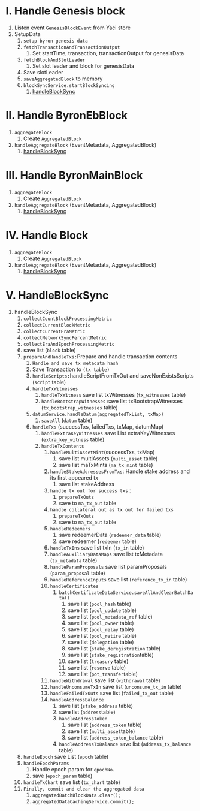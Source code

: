 # I. Handle Genesis block
1. Listen event `GenesisBlockEvent` from Yaci store
2. SetupData
    1. `setup byron genesis data`
    2. `fetchTransactionAndTransactionOutput` 
        1. Set startTime, transaction, transactionOutput for genesisData
    3. `fetchBlockAndSlotLeader`
        1. Set slot leader and block for genesisData
    4. Save slotLeader
    5. `saveAggregatedBlock` to memory
    6. `blockSyncService.startBlockSyncing`
        1. [handleBlockSync](#v-handleblocksync)
# II. Handle ByronEbBlock
1. `aggregateBlock`
    1. Create `AggregatedBlock`
2. `handleAggregateBlock` (EventMetadata, AggregatedBlock)
    1. [handleBlockSync](#v-handleblocksync)
# III. Handle ByronMainBlock
1. `aggregateBlock`
    1. Create `AggregatedBlock`
2. `handleAggregateBlock` (EventMetadata, AggregatedBlock)
    1. [handleBlockSync](#v-handleblocksync)
# IV. Handle Block
1. `aggregateBlock`
    1. Create `AggregatedBlock`
2. `handleAggregateBlock` (EventMetadata, AggregatedBlock)
    1. [handleBlockSync](#v-handleblocksync)

# V. HandleBlockSync

1. handleBlockSync
    1. `collectCountBlockProcessingMetric`
    2. `collectCurrentBlockMetric`
    3. `collectCurrentEraMetric`
    4. `collectNetworkSyncPercentMetric`
    5. `collectEraAndEpochProcessingMetric`
    6. save list (`block` table)
    7. `prepareAndHandleTxs:`Prepare and handle transaction contents
        1. `Handle and save tx metadata hash`
        2. Save Transaction to `(tx table)` 
        3. `handleScripts:`handleScriptFromTxOut and saveNonExistsScripts (`script` table)
        4. `handleTxWitnesses`
            1. `handleTxWitness` save list txWitnesses (`tx_witnesses` table)
            2. `handleBootstrapWitnesses` save list txBootstrapWitnesses (`tx_bootstrap_witnesses` table)
        5. `datumService.handleDatum(aggregatedTxList, txMap)`
            1. `saveAll` (`datum` table)
        6. `handleTxs` (successTxs, failedTxs, txMap, datumMap)
            1. `handleExtraKeyWitnesses` save List extraKeyWitnesses (`extra_key_witness` table)
            2. `handleTxContents`
                1. `handleMultiAssetMint`(successTxs, txMap)
                    1. save list multiAssets (`multi_asset` table)
                    2. save list maTxMints (`ma_tx_mint` table)
                2. `handleStakeAddressesFromTxs`: Handle stake address and its first appeared tx
                    1. save list stakeAddress
                3. `handle tx out for success txs` : 
                    1. `prepareTxOuts`
                    2. save to `ma_tx_out` table
                4.  `handle collateral out as tx out for failed txs`
                    1. `prepareTxOuts`
                    2. save to `ma_tx_out` table
                5. `handleRedeemers`
                    1. save redeemerData (`redeemer_data` table)
                    2. save redeemer (`redeemer` table)
                6. `handleTxIns` save list txIn (`tx_in` table)
                7. `handleAuxiliaryDataMaps` save list txMetadata (`tx_metadata` table)
                8. `handleParamProposals`  save list paramProposals (`param_proposal` table)
                9. `handleReferenceInputs` save list (`reference_tx_in` table)
                10. `handleCertificates`
                    1. `batchCertificateDataService.saveAllAndClearBatchData()`
                        1. save list (`pool_hash` table)
                        2. save list (`pool_update` table)
                        3. save list (`pool_metadata_ref` table)
                        4. save list (`pool_owner` table)
                        5. save list (`pool_relay` table)
                        6. save list (`pool_retire` table)
                        7. save list (`delegation` table)
                        8. save list (`stake_deregistration` table)
                        9. save list (`stake_registration`table)
                        10. save list (`treasury` table)
                        11. save list (`reserve` table)
                        12. save list (`pot_transfer`table)
                11. `handleWithdrawal` save list (`withdrawal` table)
                12. `handleUnconsumeTxIn` save list (`unconsume_tx_in` table)
                13. `handleFailedTxOuts` save list (`failed_tx_out` table)
                14. `handleAddressBalance`
                    1. save list (`stake_address` table)
                    2. save list (`address`table)
                    3. `handleAddressToken` 
                        1. save list (`address_token` table)
                        2. save list (`multi_asset`table)
                        3. save list (`address_token_balance` table)
                    4. `handleAddressTxBalance`  save list (`address_tx_balance` table)
    8. `handleEpoch` save List (`epoch` table)
    9. `handleEpochParams` 
        1. Handle epoch param for `epochNo`. 
        2. save (`epoch_param` table)
    10. `handleTxChart` save list (`tx_chart` table)
    11. `Finally, commit and clear the aggregated data`
        1. `aggregatedBatchBlockData.clear();`
        2. `aggregatedDataCachingService.commit();`